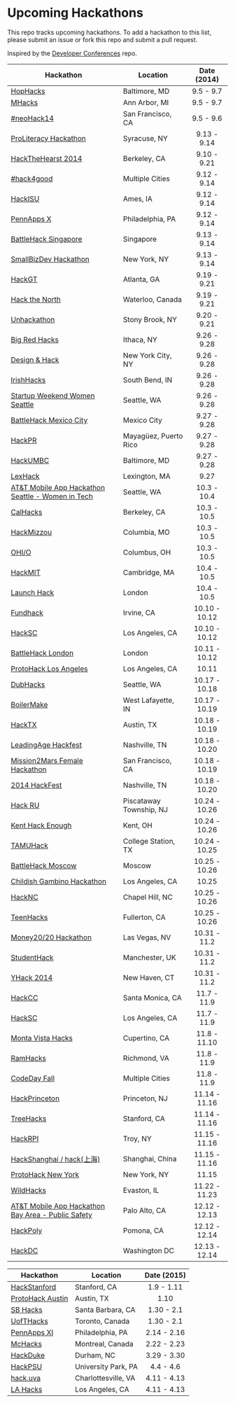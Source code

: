 Upcoming Hackathons
=====================

This repo tracks upcoming hackathons. To add a hackathon to this list, please submit an issue or fork this repo and submit a pull request.

Inspired by the [Developer Conferences](https://github.com/MurtzaM/Developer-Conferences) repo.

| Hackathon                                                | Location        | Date (2014)            |
| -------------------------------------------------------------- |-------------  | :---------------------:|
| [HopHacks](http://hophacks.com/) | Baltimore, MD | 9.5 - 9.7 |
| [MHacks](http://www.mhacks.org) | Ann Arbor, MI | 9.5 - 9.7 |
| [#neoHack14](https://www.eventbrite.com/e/neohack14-tickets-12557544955) | San Francisco, CA | 9.5 - 9.6 |
| [ProLiteracy Hackathon](http://www.proliteracy.org/literacyhackathon) | Syracuse, NY | 9.13 - 9.14 |
| [HackTheHearst 2014](https://www.eventbrite.com/e/hackthehearst-2014-tickets-11738988631) | Berkeley, CA | 9.10 - 9.21 |
| [#hack4good](http://hack4good.io/) | Multiple Cities | 9.12 - 9.14 |
| [HackISU](http://hackisu.com/) | Ames, IA | 9.12 - 9.14 |
| [PennApps X](http://2014f.pennapps.com/) | Philadelphia, PA | 9.12 - 9.14 |
| [BattleHack Singapore](https://2014.battlehack.org/singapore) | Singapore | 9.13 - 9.14 |
| [SmallBizDev Hackathon](http://smallbizdevhackathon.com/event/new-york/) | New York, NY | 9.13 - 9.14 |
| [HackGT](http://www.hackgt.com) | Atlanta, GA | 9.19 - 9.21 |
| [Hack the North](http://hackthenorth.com/) | Waterloo, Canada | 9.19 - 9.21 |
| [Unhackathon](http://www.unhackathon.org/) | Stony Brook, NY | 9.20 - 9.21 |
| [Big Red Hacks](http://bigredhacks.com/) | Ithaca, NY | 9.26 - 9.28 |
| [Design & Hack](http://designandhack.org/) | New York City, NY | 9.26 - 9.28 |
| [IrishHacks](http://irishhacks.com/) | South Bend, IN | 9.26 - 9.28 |
| [Startup Weekend Women Seattle](http://www.up.co/communities/usa/seattle/startup-weekend/3658) | Seattle, WA | 9.26 - 9.28 |
| [BattleHack Mexico City](https://2014.battlehack.org/mexico_city) | Mexico City | 9.27 - 9.28 |
| [HackPR](http://hackpr.io/) | Mayagüez, Puerto Rico | 9.27 - 9.28 |
| [HackUMBC](http://hackumbc.org/) | Baltimore, MD | 9.27 - 9.28 |
| [LexHack](http://lexhack.org/) | Lexington, MA | 9.27 |
| [AT&T Mobile App Hackathon Seattle - Women in Tech](https://www.eventbrite.com/e/att-mobile-app-hackathon-seattle-women-in-tech-tickets-10931489379) | Seattle, WA | 10.3 - 10.4 |
| [CalHacks](http://www.calhacks.io/) | Berkeley, CA | 10.3 - 10.5 |
| [HackMizzou](http://2014.hackmizzou.com/) | Columbia, MO | 10.3 - 10.5 |
| [OHI/O](https://www.ohiohackathon.org/) | Columbus, OH | 10.3 - 10.5 |
| [HackMIT](http://www.hackmit.org/) | Cambridge, MA | 10.4 - 10.5 |
| [Launch Hack](http://launch.mlh.io/) | London | 10.4 - 10.5 |
| [Fundhack](http://fundhack.com/) | Irvine, CA | 10.10 - 10.12 |
| [HackSC](http://s2014-wrap.hacksc.com/) | Los Angeles, CA | 10.10 - 10.12 |
| [BattleHack London](https://2014.battlehack.org/london) | London | 10.11 - 10.12 |
| [ProtoHack Los Angeles](http://protohack.org/los-angeles-october-11-2014/) | Los Angeles, CA | 10.11 |
| [DubHacks](http://dubhacks.co/) | Seattle, WA | 10.17 - 10.18 |
| [BoilerMake](http://boilermake.org) | West Lafayette, IN | 10.17 - 10.19 |
| [HackTX](http://hacktx.com/) | Austin, TX | 10.18 - 10.19 |
| [LeadingAge Hackfest](http://www.leadingagehackfest.org/) | Nashville, TN | 10.18 - 10.20 |
| [Mission2Mars Female Hackathon](http://m2mars.ticketleap.com/mission-to-mars-female-hackathon) | San Francisco, CA | 10.18 - 10.19 |
| [2014 HackFest](http://www.leadingagehackfest.org/) | Nashville, TN | 10.18 - 10.20 |
| [Hack RU](http://www.hackru.org/) | Piscataway Township, NJ | 10.24 - 10.26 |
| [Kent Hack Enough](http://hacksu.cs.kent.edu/khe2014) | Kent, OH | 10.24 - 10.26 |
| [TAMUHack](http://www.tamuhack.com) | College Station, TX | 10.24 - 10.25 |
| [BattleHack Moscow](https://2014.battlehack.org/moscow) | Moscow | 10.25 - 10.26 |
| [Childish Gambino Hackathon](http://www.eventbrite.com/e/childish-gambino-hackathon-tickets-12760012541) | Los Angeles, CA | 10.25 |
| [HackNC](http://hacknc.us/) | Chapel Hill, NC | 10.25 - 10.26 |
| [TeenHacks](http://teenhacks.org/) | Fullerton, CA | 10.25 - 10.26 |
| [Money20/20 Hackathon](https://www.eventbrite.com/e/money2020-hackathon-tickets-12201506033) | Las Vegas, NV | 10.31 - 11.2 |
| [StudentHack](http://www.studenthack.com/) | Manchester, UK | 10.31 - 11.2 |
| [YHack 2014](http://www.yhack.org/) | New Haven, CT | 10.31 - 11.2 |
| [HackCC](http://www.hackcc.org) | Santa Monica, CA | 11.7 - 11.9 |
| [HackSC](http://f2014.hacksc.com/) | Los Angeles, CA | 11.7 - 11.9 |
| [Monta Vista Hacks](https://www.eventbrite.com/e/monta-vista-hacks-tickets-12184980605) | Cupertino, CA | 11.8 - 11.10 |
| [RamHacks](http://ramhacks.vcu.edu/) | Richmond, VA | 11.8 - 11.9 |
| [CodeDay Fall](http://codeday.org/) | Multiple Cities | 11.8 - 11.9 |
| [HackPrinceton](http://hackprinceton.com/) | Princeton, NJ | 11.14 - 11.16 |
| [TreeHacks](https://www.treehacks.com/) | Stanford, CA | 11.14 - 11.16 |
| [HackRPI](http://hack.rpi.edu/) | Troy, NY | 11.15 - 11.16 |
| [HackShanghai / hack(上海)](http://www.hackshanghai.com/) | Shanghai, China | 11.15 - 11.16 |
| [ProtoHack New York](http://protohack.org/new-york-november-15-2014/) | New York, NY | 11.15 |
| [WildHacks](http://wildhacks.org/) | Evaston, IL | 11.22 - 11.23 |
| [AT&T Mobile App Hackathon Bay Area - Public Safety](https://www.eventbrite.com/e/att-mobile-app-hackathon-bay-area-public-safety-tickets-11386125207) | Palo Alto, CA | 12.12 - 12.13 |
| [HackPoly](http://hackpoly.com) | Pomona, CA | 12.12 - 12.14 |
| [HackDC](http://hackdc.org/) | Washington DC | 12.13 - 12.14 |

| Hackathon                                                | Location        | Date (2015)            |
| -------------------------------------------------------------- |-------------  | :---------------------:|
| [HackStanford](http://www.hackstanford.net/) | Stanford, CA | 1.9 - 1.11 |
| [ProtoHack Austin](http://protohack.org/austin-january-10-2015/) | Austin, TX | 1.10 |
| [SB Hacks](http://www.ucsbhacks.com/) | Santa Barbara, CA | 1.30 - 2.1 |
| [UofTHacks](https://uofthacks.com/) | Toronto, Canada | 1.30 - 2.1 |
| [PennApps XI](http://2014s.pennapps.com/) | Philadelphia, PA | 2.14 - 2.16 |
| [McHacks](http://mchacks.io/) | Montreal, Canada | 2.22 - 2.23 |
| [HackDuke](http://www.hackduke.com/) | Durham, NC | 3.29 - 3.30 |
| [HackPSU](http://www.hackpsu.com/) | University Park, PA | 4.4 - 4.6 |
| [hack.uva](http://hackuva.io/) | Charlottesville, VA | 4.11 - 4.13 |
| [LA Hacks](http://www.lahacks.com/) | Los Angeles, CA | 4.11 - 4.13 |
